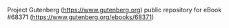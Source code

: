 Project Gutenberg (https://www.gutenberg.org) public repository for
eBook #68371 (https://www.gutenberg.org/ebooks/68371)
